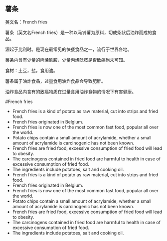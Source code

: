 ## 薯条

英文名：French fries

薯条（英文名French fries）是一种以马铃薯为原料，切成条状后油炸而成的食品。

源起于比利时。是现在最常见的快餐食品之一，流行于世界各地。

薯条内含有少量的丙烯酰胺，少量丙烯酰胺是否致癌尚未可知。

食材：土豆，盐，食用油。

薯条属于油炸食品，过量食用油炸食品会导致肥胖。

油炸食品内含有的致癌物质在过量食用油炸食物的情况下有害健康。


#French fries

- French fries is a kind of potato as raw material, cut into strips and fried food.
- French fries originated in Belgium.
- French fries is now one of the most common fast food, popular all over the world.
- Potato chips contain a small amount of acrylamide, whether a small amount of acrylamide is carcinogenic has not been known.
- French fries are fried food, excessive consumption of fried food will lead to obesity.
- The carcinogens contained in fried food are harmful to health in case of excessive consumption of fried food.
- The ingredients include potatoes, salt and cooking oil.
- French fries is a kind of potato as raw material, cut into strips and fried food.
- French fries originated in Belgium.
- French fries is now one of the most common fast food, popular all over the world.
- Potato chips contain a small amount of acrylamide, whether a small amount of acrylamide is carcinogenic has not been known.
- French fries are fried food, excessive consumption of fried food will lead to obesity.
- The carcinogens contained in fried food are harmful to health in case of excessive consumption of fried food.
- The ingredients include potatoes, salt and cooking oil.